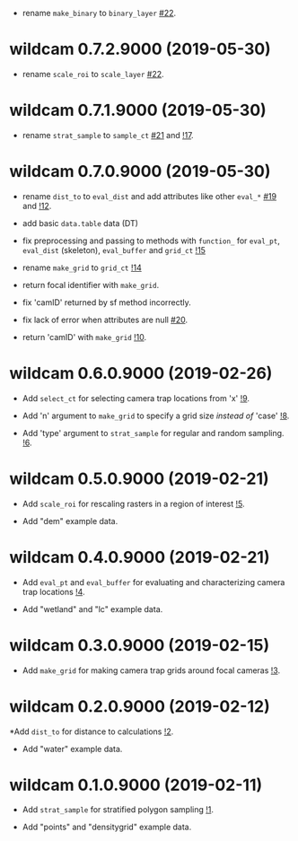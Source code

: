* rename `make_binary` to `binary_layer` [#22](https://gitlab.com/robit.a/wildcam/issues/22).


# wildcam 0.7.2.9000 (2019-05-30) 

* rename `scale_roi` to `scale_layer` [#22](https://gitlab.com/robit.a/wildcam/issues/22). 

# wildcam 0.7.1.9000 (2019-05-30) 

* rename `strat_sample` to `sample_ct` [#21](https://gitlab.com/robit.a/wildcam/issues/21) and [!17](https://gitlab.com/robit.a/wildcam/merge_requests/17). 

# wildcam 0.7.0.9000 (2019-05-30) 

* rename `dist_to` to `eval_dist` and add attributes like other `eval_*` [#19](https://gitlab.com/robit.a/wildcam/issues/19) and [!12](https://gitlab.com/robit.a/wildcam/merge_requests/12). 

* add basic `data.table` data (DT)

* fix preprocessing and passing to methods with `function_` for `eval_pt`, `eval_dist` (skeleton), `eval_buffer` and `grid_ct`  [!15](https://gitlab.com/robit.a/wildcam/merge_requests/15) 

* rename `make_grid` to `grid_ct` [!14](https://gitlab.com/robit.a/wildcam/merge_requests/14) 

* return focal identifier with `make_grid`. 

* fix 'camID' returned by sf method incorrectly. 

* fix lack of error when attributes are null [#20](https://gitlab.com/robit.a/wildcam/issues/20). 

* return 'camID' with `make_grid` [!10](https://gitlab.com/robit.a/wildcam/merge_requests/10). 

# wildcam 0.6.0.9000 (2019-02-26) 

* Add `select_ct` for selecting camera trap locations from 'x' [!9](https://gitlab.com/robit.a/wildcam/merge_requests/9). 

* Add 'n' argument to `make_grid` to specify a grid size *instead of* 'case' [!8](https://gitlab.com/robit.a/wildcam/merge_requests/8). 

* Add 'type' argument to `strat_sample` for regular and random sampling. [!6](https://gitlab.com/robit.a/wildcam/merge_requests/6). 

# wildcam 0.5.0.9000 (2019-02-21) 

* Add `scale_roi` for rescaling rasters in a region of interest  [!5](https://gitlab.com/robit.a/wildcam/merge_requests/5). 

* Add "dem" example data. 

# wildcam 0.4.0.9000 (2019-02-21) 

* Add `eval_pt` and `eval_buffer` for evaluating and characterizing camera trap locations [!4](https://gitlab.com/robit.a/wildcam/merge_requests/4). 

* Add "wetland" and "lc" example data. 

# wildcam 0.3.0.9000 (2019-02-15) 

* Add `make_grid` for making camera trap grids around focal cameras [!3](https://gitlab.com/robit.a/wildcam/merge_requests/3). 

# wildcam 0.2.0.9000 (2019-02-12) 

*Add `dist_to` for distance to calculations [!2](https://gitlab.com/robit.a/wildcam/merge_requests/2). 

* Add "water" example data. 

# wildcam 0.1.0.9000 (2019-02-11) 

* Add `strat_sample` for stratified polygon sampling [!1](https://gitlab.com/robit.a/wildcam/merge_requests/1). 

* Add "points" and "densitygrid" example data. 


